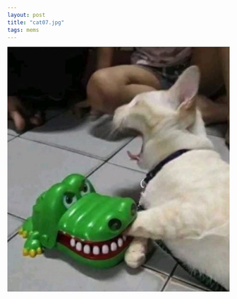 ```yaml
---
layout: post
title: "cat07.jpg"
tags: mems
---
```


![Alt text](/assets/img/mems/cats/07.jpg "a title")